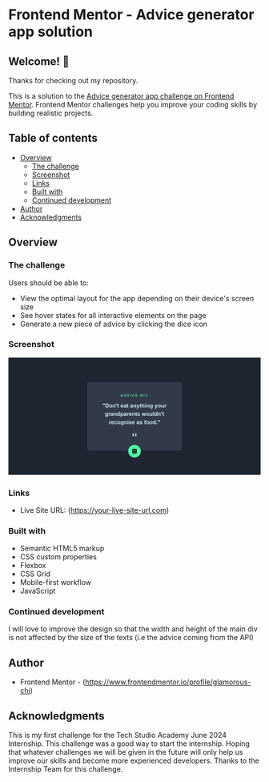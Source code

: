 # Frontend Mentor - Advice generator app solution

## Welcome! 👋

Thanks for checking out my repository.

This is a solution to the [Advice generator app challenge on Frontend Mentor](https://www.frontendmentor.io/challenges/advice-generator-app-QdUG-13db). Frontend Mentor challenges help you improve your coding skills by building realistic projects.


## Table of contents

- [Overview](#overview)
  - [The challenge](#the-challenge)
  - [Screenshot](#screenshot)
  - [Links](#links)
  - [Built with](#built-with)
  - [Continued development](#continued-development)
- [Author](#author)
- [Acknowledgments](#acknowledgments)


## Overview

### The challenge

Users should be able to:

- View the optimal layout for the app depending on their device's screen size
- See hover states for all interactive elements on the page
- Generate a new piece of advice by clicking the dice icon

### Screenshot

![Advice Page](./Screenshot%202024-06-25%20at%2015-58-04%20Frontend%20Mentor%20Advice%20generator%20app.png)


### Links

<!-- - Solution URL: (https://your-solution-url.com) -->
- Live Site URL: (https://your-live-site-url.com)


### Built with

- Semantic HTML5 markup
- CSS custom properties
- Flexbox
- CSS Grid
- Mobile-first workflow
- JavaScript


### Continued development

I will love to improve the design so that the width and height of the main div is not affected by the size of the texts (i.e the advice coming from the API)


## Author

- Frontend Mentor - (https://www.frontendmentor.io/profile/glamorous-chi)


## Acknowledgments

This is my first challenge for the Tech Studio Academy June 2024 Internship. This challenge was a good way to start the internship. Hoping that whatever challenges we will be given in the future will only help us improve our skills and become more experienced developers.
Thanks to the Internship Team for this challenge.

